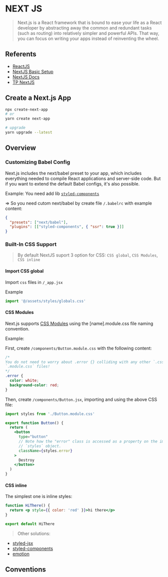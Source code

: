 # NEXT JS

> Next.js is a React framework that is bound to ease your life as a React developer by abstracting away the common and redundant tasks (such as routing) into relatively simpler and powerful APIs. That way, you can focus on writing your apps instead of reinventing the wheel.

## Referents

- [ReactJS](https://reactjs.org/)
- [NextJS Basic Setup](https://nextjs.org/learn/basics/create-nextjs-app)
- [NextJS Docs](https://nextjs.org/docs/getting-started)
- [TP NextJS](https://tampm.com/blog/next-js/)

## Create a Next.js App

```bash
npx create-next-app
# or
yarn create next-app

# upgrade
yarn upgrade --latest
```

## Overview

### Customizing Babel Config

Next.js includes the next/babel preset to your app, which includes everything needed to compile React applications and server-side code. But if you want to extend the default Babel configs, it's also possible.

Example: You need add lib [`styled-components`](https://github.com/styled-components/styled-components)

=> So you need cutom next/babel by create file `/.babelrc` with example content:

```json
{
  "presets": ["next/babel"],
  "plugins": [["styled-components", { "ssr": true }]]
}
```

### Built-In CSS Support

> By default NextJS suport 3 option for CSS: `CSS global`, `CSS Modules`, `CSS inline`

#### Import CSS global

Import `css` files in `/_app.jsx`

Example

```jsx
import '@/assets/styles/globals.css'
```

#### CSS Modules

Next.js supports [CSS Modules](https://github.com/css-modules/css-modules) using the [name].module.css file naming convention.

Example:

First, create `/components/Button.module.css` with the following content:

```css
/*
You do not need to worry about .error {} colliding with any other `.css` or
`.module.css` files!
*/
.error {
  color: white;
  background-color: red;
}
```

Then, create `/components/Button.jsx`, importing and using the above CSS file:

```jsx
import styles from './Button.module.css'

export function Button() {
  return (
    <button
      type="button"
      // Note how the "error" class is accessed as a property on the imported
      // `styles` object.
      className={styles.error}
    >
      Destroy
    </button>
  )
}
```

#### CSS inline

The simplest one is inline styles:

```jsx
function HiThere() {
  return <p style={{ color: 'red' }}>hi there</p>
}

export default HiThere
```

> Other solutions:

- [styled-jsx](https://github.com/vercel/next.js/tree/canary/examples/with-styled-jsx)
- [styled-components](https://github.com/vercel/next.js/tree/canary/examples/with-styled-components)
- [emotion](https://github.com/vercel/next.js/tree/canary/examples/with-emotion)

## Conventions
